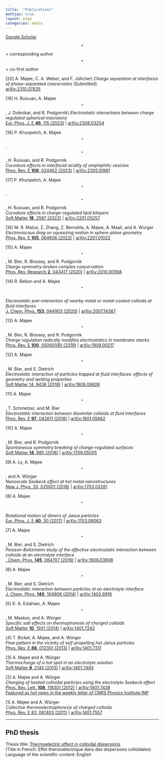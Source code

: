 ```yaml
---
title:  "Publications"
mathjax: true
layout: page
categories: media
---
```


[Google Scholar](https://scholar.google.com/citations?user=UJs3kXkAAAAJ&hl=en&oi=ao)

$$*$$ = corresponding author<br>
$$\dagger$$ = co-first author

[20] A. Majee, C. A. Weber, and F. Jülicher\\
_Charge separation at interfaces of phase-separated coacervates_ (Submitted)<br>
[arXiv:2310.07835](https://doi.org/10.48550/arXiv.2310.07835)

[19] H. Ruixuan, A. Majee<sup>$$\dagger$$</sup>, J. Dobnikar, and R. Podgornik\\
_Electrostatic interactions between charge regulated spherical macroions_<br>
[Eur. Phys. J. E **46**, 115 (2023)](https://doi.org/10.1140/epje/s10189-023-00373-9) | [arXiv:2308.03254](https://doi.org/10.48550/arXiv.2308.03254)

[18] P. Khunpetch, A. Majee<sup>$$\dagger$$,$$*$$</sup>, H. Ruixuan, and R. Podgornik<br>
<em>Curvature effects in interfacial acidity of amphiphilic vesicles</em><br>
[Phys. Rev. E **108**, 024402 (2023)](https://doi.org/10.1103/PhysRevE.108.024402) | [arXiv:2305.10981](https://doi.org/10.48550/arXiv.2305.10981)

[17] P. Khunpetch, A. Majee<sup>$$\dagger$$,$$*$$</sup>, H. Ruixuan, and R. Podgornik<br>
<em>Curvature effects in charge-regulated lipid bilayers </em><br>
[Soft Matter **18**, 2597 (2022)](https://doi.org/10.1039/D1SM01665B) | [arXiv:2201.05257](https://doi.org/10.48550/arXiv.2201.05257)

[16] M. R. Matus, Z. Zhang, Z. Benrahla, A. Majee, A. Maali, and A. Würger<br>
<em>Electroviscous drag on squeezing motion in sphere-plane geometry</em><br>
[Phys. Rev. E **105**, 064606 (2022)](https://doi.org/10.1103/PhysRevE.105.064606) | [arXiv:2201.01022](https://doi.org/10.48550/arXiv.2201.01022)

[15] A. Majee<sup>$$*$$</sup>, M. Bier, R. Blossey, and R. Podgornik<br>
<em>Charge symmetry-broken complex coacervation</em><br>
[Phys. Rev. Research **2**, 043417 (2020)](https://doi.org/10.1103/PhysRevResearch.2.043417) | [arXiv:2010.00568](https://doi.org/10.48550/arXiv.2010.00568)

[14] R. Bebon and A. Majee<sup>$$*$$</sup><br>
<em>Electrostatic pair-interaction of nearby metal or metal-coated colloids at fluid interfaces</em><br>
[J. Chem. Phys. **153**, 044903 (2020)](https://doi.org/10.1063/5.0013298) | [arXiv:2007.14367](https://doi.org/10.48550/arXiv.2007.14367)

[13] A. Majee<sup>$$*$$</sup>, M. Bier, R. Blossey, and R. Podgornik<br>
<em>Charge regulation radically modifies electrostatics in membrane stacks</em><br>
[Phys. Rev. E **100**, 050601(R) (2019)](https://doi.org/10.1103/PhysRevE.100.050601) | [arXiv:1909.00217](https://doi.org/10.48550/arXiv.1909.00217)

[12] A. Majee<sup>$$*$$</sup>, M. Bier, and S. Dietrich<br>
<em>Electrostatic interaction of particles trapped at fluid interfaces: effects of geometry and wetting properties</em><br>
[Soft Matter 14, 9436 (2018)](https://doi.org/10.1039/C8SM01765D) | [arXiv:1808.09926](https://doi.org/10.48550/arXiv.1808.09926)

[11] A. Majee<sup>$$*$$</sup>, T. Schmetzer, and M. Bier<br>
<em>Electrostatic interaction between dissimilar colloids at fluid interfaces</em><br>
[Phys. Rev. E **97**, 042611 (2018)](https://doi.org/10.1103/PhysRevE.97.042611) | [arXiv:1801.05662](https://doi.org/10.48550/arXiv.1801.05662)

[10] A. Majee<sup>$$*$$</sup>, M. Bier, and R. Podgornik<br>
<em>Spontaneous symmetry breaking of charge-regulated surfaces</em><br>
[Soft Matter **14**, 985 (2018)](https://doi.org/10.1039/C7SM02270K) | [arXiv:1709.05005](https://doi.org/10.48550/arXiv.1709.05005)

[9] A. Ly, A. Majee<sup>$$*$$</sup>, and A. Würger<br>
<em>Nanoscale Seebeck effect at hot metal nanostructures</em><br>
[New J. Phys. 20, 025001 (2018)](https://doi.org/10.1088/1367-2630/aaa266) | [arXiv:1703.03281](https://doi.org/10.48550/arXiv.1703.03281)

[8] A. Majee<sup>$$*$$</sup><br>
<em>Rotational motion of dimers of Janus particles</em><br>
[Eur. Phys. J. E **40**, 30 (2017)](https://doi.org/10.1140/epje/i2017-11518-4) | [arXiv:1703.09063](https://doi.org/10.48550/arXiv.1703.09063)

[7] A. Majee<sup>$$*$$</sup>, M. Bier, and S. Dietrich<br>
<em>Poisson-Boltzmann study of the effective electrostatic interaction between colloids at an electrolyte interface</em><br>
[. Chem. Phys. **145**, 064707 (2016)](https://doi.org/10.1063/1.4960623) | [arXiv:1606.03908](https://doi.org/10.48550/arXiv.1606.03908)

[6] A. Majee<sup>$$*$$</sup>, M. Bier, and S. Dietrich<br>
<em>Electrostatic interaction between particles at an electrolyte interface</em><br>
[J. Chem. Phys. **140**, 164906 (2014)](https://doi.org/10.1063/1.4872240) | [arXiv:1402.6916](https://doi.org/10.48550/arXiv.1402.6916)

[5] K. A. Eslahian, A. Majee<sup>$$*$$</sup>, M. Maskos, and A. Würger<br>
<em>Specific salt effects on thermophoresis of charged colloids</em><br>
[Soft Matter **10**, 1931 (2014)](https://doi.org/10.1039/C3SM52779D) | [arXiv:1401.7242](https://doi.org/10.48550/arXiv.1401.7242)

[4] T. Bickel, A. Majee, and A. Würger<br>
<em>Flow pattern in the vicinity of self-propelling hot Janus particles</em><br>
[Phys. Rev. E **88**, 012301 (2013)](https://doi.org/10.1103/PhysRevE.88.012301) | [arXiv:1401.7311](https://doi.org/10.48550/arXiv.1401.7311)

[3] A. Majee and A. Würger<br>
<em>Thermocharge of a hot spot in an electrolyte solution</em><br>
[Soft Matter **9**, 2145 (2013)](https://doi.org/10.1039/C2SM26680F) | [arXiv:1401.7493](https://doi.org/10.48550/arXiv.1401.7493)

[2] A. Majee and A. Würger<br>
<em>Charging of heated colloidal particles using the electrolyte Seebeck effect</em><br>
[Phys. Rev. Lett. **108**, 118301 (2012)](https://doi.org/10.1103/PhysRevLett.108.118301) | [arXiv:1401.7439](https://doi.org/10.48550/arXiv.1401.7439)<br>
[Featured as hot news in the weekly letter of CNRS Physics Institute INP](http://archives.cnrs.fr/inp/article/695)

[1] A. Majee and A. Würger<br>
<em>Collective thermoelectrophoresis of charged colloids</em><br>
[Phys. Rev. E 83, 061403 (2011)](https://doi.org/10.1103/PhysRevE.83.061403) | [arXiv:1401.7557](https://doi.org/10.48550/arXiv.1401.7557)

---

## PhD thesis

Thesis title: [Thermoelectric effect in colloidal dispersions](https://theses.fr/2012BOR14568)<br>
(Title in French: Effet thermoélectrique dans des dispersions colloïdales)<br>
Language of the scientific content: English
